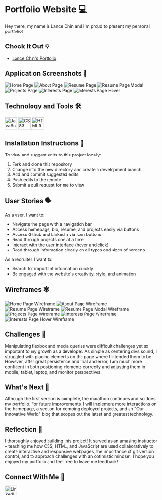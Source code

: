 # Portfolio Website 💻

Hey there, my name is Lance Chin and I'm proud to present my personal portfolio!

## Check It Out 💡 
- [Lance Chin's Portfolio](https://lancechincodes.github.io/portfolio/) 

## Application Screenshots 📸
![Home Page](/screenshots/home-page.png)
![About Page](/screenshots/about-page.png)
![Resume Page](/screenshots/resume-page.png)
![Resume Page Modal](/screenshots/resume-page-modal.png)
![Projects Page](/screenshots/projects-page.png)
![Interests Page](/screenshots/interests-page.png)
![Interests Page Hover](/screenshots/interests-page-hover.png)

## Technology and Tools 🛠
<p align="left"><a target="_blank" href="https://developer.mozilla.org/en-US/docs/Web/JavaScript"> <img src="https://raw.githubusercontent.com/devicons/devicon/master/icons/javascript/javascript-original.svg" alt="JavaScript Icon" width="40" height="40"/></a> <a target="_blank" href="https://developer.mozilla.org/en-US/docs/Web/CSS"> <img src="https://raw.githubusercontent.com/devicons/devicon/master/icons/css3/css3-original-wordmark.svg" alt="CSS3 Icon" width="40" height="40"/> </a> <a target="_blank" href="https://developer.mozilla.org/en-US/docs/Web/HTML" > <img src="https://raw.githubusercontent.com/devicons/devicon/master/icons/html5/html5-original-wordmark.svg" alt="HTML5 Icon" width="40" height="40"/></a></p>

## Installation Instructions 📲
To view and suggest edits to this project locally:
1. Fork and clone this repository
2. Change into the new directory and create a development branch 
3. Add and commit suggested edits
4. Push edits to the remote
5. Submit a pull request for me to view

## User Stories 🗣
As a user, I want to:
- Navigate the page with a navigation bar
- Access homepage, bio, resume, and projects easily via buttons
- Access Github and LinkedIn via icon buttons
- Read through projects one at a time
- Interact with the user interface (hover and click)
- Read through information clearly on all types and sizes of screens

As a recruiter, I want to:
- Search for important information quickly
- Be engaged with the website's creativity, style, and animation

## Wireframes 🕸
![Home Page Wireframe](/planning/wireframes/1-home.png)
![About Page Wireframe](/planning/wireframes/2-bio.png)
![Resume Page Wireframe](/planning/wireframes/3-resume.png)
![Resume Page Modal Wireframe](/planning/wireframes/3-resume-modal.png)
![Projects Page Wireframe](/planning/wireframes/4-project.png)
![Interests Page Wireframe](/planning/wireframes/5-interests.png)
![Interests Page Hover Wireframe](/planning/wireframes/5-interests-hover.png)


## Challenges 💪
Manipulating flexbox and media queries were difficult challenges yet so important to my growth as a developer. As simple as centering divs sound, I struggled with placing elements on the page where I intended them to be. However, after great persistence and trial and error, I am much more confident in both positioning elements correctly and adjusting them in mobile, tablet, laptop, and monitor perspectives.

## What's Next 🏁
Although the first version is complete, the marathon continues and so does my portfolio. For future improvements, I will implement more interactions on the homepage, a section for demoing deployed projects, and an "Our Innovative World" blog that scopes out the latest and greatest technology. 
## Reflection 🙌
I thoroughly enjoyed building this project! It served as an amazing instructor – teaching me how CSS, HTML, and JavaScript are used collaboratively to create interactive and responsive webpages, the importance of git version control, and to approach challenges with an optimistic mindset. I hope you enjoyed my portfolio and feel free to leave me feedback!

## Connect With Me 👥
<p align="left">
<a target="_blank" href="https://www.linkedin.com/in/lance-chin/"><img align="center" src="https://raw.githubusercontent.com/rahuldkjain/github-profile-readme-generator/master/src/images/icons/Social/linked-in-alt.svg" alt="LinkedIn Icon" height="30" width="40"/></a></p>